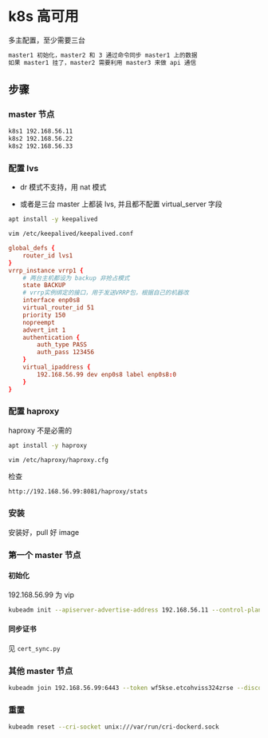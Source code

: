 # k8s 高可用

多主配置，至少需要三台

```sh
master1 初始化，master2 和 3 通过命令同步 master1 上的数据
如果 master1 挂了，master2 需要利用 master3 来做 api 通信
```

## 步骤

### master 节点

```sh
k8s1 192.168.56.11
k8s2 192.168.56.22
k8s2 192.168.56.33
```

### 配置 lvs

- dr 模式不支持，用 nat 模式

- 或者是三台 master 上都装 lvs, 并且都不配置 virtual_server 字段

```sh
apt install -y keepalived
```

```sh
vim /etc/keepalived/keepalived.conf
```

```conf
global_defs {
    router_id lvs1
}
vrrp_instance vrrp1 {
    # 两台主机都设为 backup 非抢占模式
    state BACKUP
    # vrrp实例绑定的接口，用于发送VRRP包，根据自己的机器改
    interface enp0s8
    virtual_router_id 51
    priority 150
    nopreempt
    advert_int 1
    authentication {
        auth_type PASS
        auth_pass 123456
    }
    virtual_ipaddress {
        192.168.56.99 dev enp0s8 label enp0s8:0
    }
}
```

### 配置 haproxy

haproxy 不是必需的

```sh
apt install -y haproxy
```

```sh
vim /etc/haproxy/haproxy.cfg
```

检查

```sh
http://192.168.56.99:8081/haproxy/stats
```

### 安装

安装好，pull 好 image

### 第一个 master 节点

#### 初始化

192.168.56.99 为 vip

```sh
kubeadm init --apiserver-advertise-address 192.168.56.11 --control-plane-endpoint 192.168.56.99 --token-ttl 0 --image-repository registry.aliyuncs.com/google_containers --service-cidr 10.96.0.0/16 --pod-network-cidr 10.244.0.0/16 --ignore-preflight-errors all --kubernetes-version v1.24.3 --cri-socket unix:///var/run/cri-dockerd.sock
```

#### 同步证书

见 `cert_sync.py`

### 其他 master 节点

```sh
kubeadm join 192.168.56.99:6443 --token wf5kse.etcohviss324zrse --discovery-token-ca-cert-hash sha256:dcd5c4462b4828255c67e8fe7308e1d5e11cfac7876a97f3d67950c46613fdff --control-plane --cri-socket unix:///var/run/cri-dockerd.sock
```

### 重置

```sh
kubeadm reset --cri-socket unix:///var/run/cri-dockerd.sock
```
